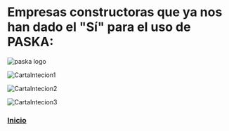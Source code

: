 # Empresas constructoras que ya nos han dado el "Sí" para el uso de PASKA: 
![paska logo](https://cdn.rawgit.com/kabyleuy/kabyle/master/.github/Logo1-paska-med.jpg)


![CartaIntecion1](https://cdn.rawgit.com/kabyleuy/kabyle/master/.github/CartaIntencion1-Fabra.png)

![CartaIntecion2](https://cdn.rawgit.com/kabyleuy/kabyle/master/.github/CartaIntencion2-Urbenal.png)

![CartaIntecion3](https://cdn.rawgit.com/kabyleuy/kabyle/master/.github/CartaIntencion3-Trifus.png)


### [Inicio](./README.md)
